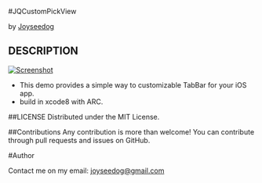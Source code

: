#JQCustomPickView

by [Joyseedog](http://www.iseedog.com)

## DESCRIPTION ##

[![Screenshot](https://github.com/joyseedog/JQCustomTabbar/blob/master/jqtabbar_gif.gif)](https://github.com/joyseedog/JQCustomTabbar/blob/master)

 * This demo provides a simple way to customizable TabBar for your iOS app.
 * build in xcode8 with ARC.


##LICENSE
Distributed under the MIT License.

##Contributions
Any contribution is more than welcome! You can contribute through pull requests and issues on GitHub.

#Author

Contact me on my email: joyseedog@gmail.com




